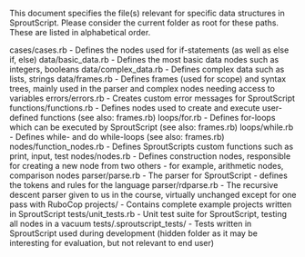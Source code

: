 This document specifies the file(s) relevant for specific data structures in SproutScript. Please consider the current folder as root for these paths. These are listed in alphabetical order.

cases/cases.rb              - Defines the nodes used for if-statements (as well as else if, else)
data/basic_data.rb          - Defines the most basic data nodes such as integers, booleans
data/complex_data.rb        - Defines complex data such as lists, strings
data/frames.rb              - Defines frames (used for scope) and syntax trees, mainly used in the parser and complex nodes needing access to variables
errors/errors.rb            - Creates custom error messages for SproutScript
functions/functions.rb      - Defines nodes used to create and execute user-defined functions (see also: frames.rb)
loops/for.rb                - Defines for-loops which can be executed by SproutScript (see also: frames.rb)
loops/while.rb              - Defines while- and do while-loops (see also: frames.rb)
nodes/function_nodes.rb     - Defines SproutScripts custom functions such as print, input, test
nodes/nodes.rb              - Defines construction nodes, responsible for creating a new node from two others - for example, arithmetic nodes, comparison nodes
parser/parse.rb             - The parser for SproutScript - defines the tokens and rules for the language
parser/rdparse.rb           - The recursive descent parser given to us in the course, virtually unchanged except for one pass with RuboCop
projects/                   - Contains complete example projects written in SproutScript
tests/unit_tests.rb         - Unit test suite for SproutScript, testing all nodes in a vacuum
tests/.sproutscript_tests/   - Tests written in SproutScript used during development (hidden folder as it may be interesting for evaluation, but not relevant to end user)
